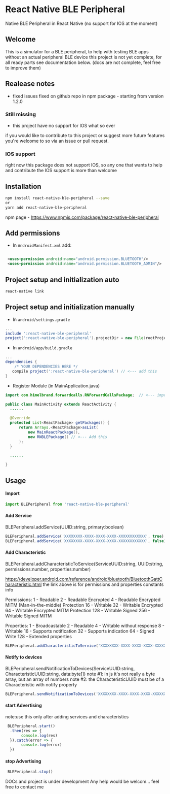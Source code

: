 # React Native BLE Peripheral
Native BLE Peripheral in React Native (no support for IOS at the moment)

## Welcome

This is a simulator for a BLE peripheral, to help with testing BLE apps without an actual peripheral BLE device
this project is not yet complete,
for all ready parts see documentation below.
(docs are not complete, feel free to improve them)

## Realease notes
- fixed issues fixed on github repo in npm package - starting from version 1.2.0
    
### Still missing
- this project have no support for IOS what so ever

if you would like to contribute to this project or suggest more future features you're welcome to so via an issue or pull request.

### IOS support
right now this package does not support IOS, so any one that wants to help and contribute the IOS support is more than welcome


## Installation

```bash
npm install react-native-ble-peripheral --save
or 
yarn add react-native-ble-peripheral
```
npm page - https://www.npmjs.com/package/react-native-ble-peripheral
## Add permissions
* In `AndroidManifest.xml` add:
```xml

 <uses-permission android:name="android.permission.BLUETOOTH"/>
 <uses-permission android:name="android.permission.BLUETOOTH_ADMIN"/>
```
## Project setup and initialization auto
```bash
react-native link
```
## Project setup and initialization manually 

* In `android/settings.gradle`

```gradle
...
include ':react-native-ble-peripheral'
project(':react-native-ble-peripheral').projectDir = new File(rootProject.projectDir, '../node_modules/react-native-ble-peripheral/android')

```

* In `android/app/build.gradle`

```gradle
...
dependencies {
    /* YOUR DEPENDENCIES HERE */
   compile project(':react-native-ble-peripheral') // <--- add this
}

```

* Register Module (in MainApplication.java)

```java
import com.himelbrand.forwardcalls.RNForwardCallsPackage;  // <--- import

public class MainActivity extends ReactActivity {
  ......

  @Override
  protected List<ReactPackage> getPackages() {
      return Arrays.<ReactPackage>asList(
          new MainReactPackage(),
          new RNBLEPackage() // <--- Add this
      );
  }

  ......

}
```


## Usage

#### Import

```javascript
import BLEPeripheral from 'react-native-ble-peripheral'
```

#### Add Service 
BLEPeripheral.addService(UUID:string, primary:boolean)
```javascript
BLEPeripheral.addService('XXXXXXXX-XXXX-XXXX-XXXX-XXXXXXXXXXXX', true) //for primary service
BLEPeripheral.addService('XXXXXXXX-XXXX-XXXX-XXXX-XXXXXXXXXXXX', false) //for non primary service
```
#### Add Characteristic
BLEPeripheral.addCharacteristicToService(ServiceUUID:string, UUID:string, permissions:number, properties:number)

https://developer.android.com/reference/android/bluetooth/BluetoothGattCharacteristic.html
the link above is for permissions and properties constants info

Permissions:
1 - Readable
2 - Readable Encrypted
4 - Readable Encrypted MITM (Man-in-the-middle) Protection 
16 - Writable
32 - Writable Encrypted
64 - Writable Encrypted MITM Protection
128 - Writable Signed
256 - Writable Signed MITM

Properties:
1 - Broadcastable
2 - Readable
4 - Writable without response
8 - Writable
16 - Supports notification
32 - Supports indication
64 - Signed Write
128 - Extended properties

```javascript
BLEPeripheral.addCharacteristicToService('XXXXXXXX-XXXX-XXXX-XXXX-XXXXXXXXXXXX', 'XXXXXXXX-XXXX-XXXX-XXXX-XXXXXXXXXXXX', 16 | 1, 8) //this is a Characteristic with read and write permissions and notify property
```
#### Notify to devices
BLEPeripheral.sendNotificationToDevices(ServiceUUID:string, CharacteristicUUID:string, data:byte[]) 
note #1: in js it's not really a byte array, but an array of numbers
note #2: the CharacteristicUUID must be of a Characteristic with notify property
```javascript
BLEPeripheral.sendNotificationToDevices('XXXXXXXX-XXXX-XXXX-XXXX-XXXXXXXXXXXX', 'XXXXXXXX-XXXX-XXXX-XXXX-XXXXXXXXXXXX', [0x10,0x01,0xA1,0x80]) //sends a notification to all connected devices that, using the char uuid given
```

#### start Advertising 
note:use this only after adding services and characteristics
```javascript
 BLEPeripheral.start()
  .then(res => {
       console.log(res)
  }).catch(error => {
       console.log(error)
  })
```

#### stop Advertising 
```javascript
 BLEPeripheral.stop()
```

DOCs and project is under development 
Any help would be welcom...
feel free to contact me

